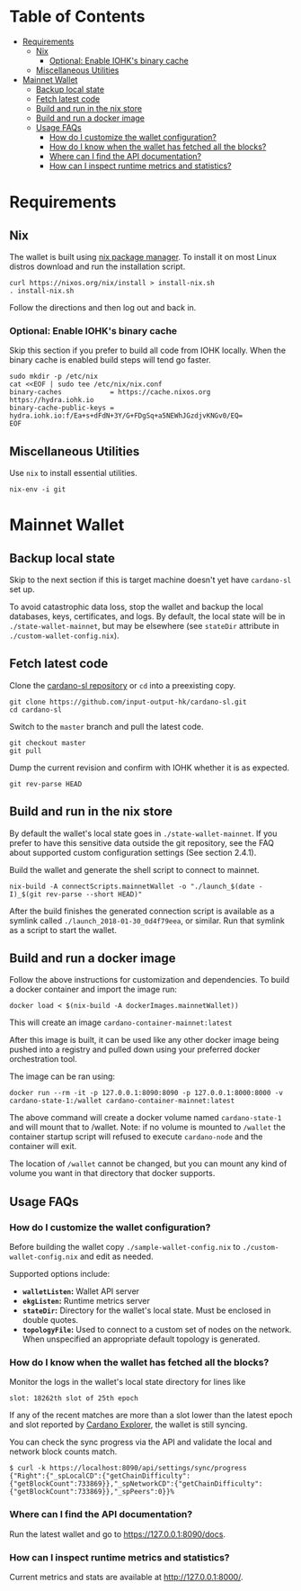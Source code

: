 Table of Contents
=================

   * [Requirements](#requirements)
      * [Nix](#nix)
         * [Optional: Enable IOHK's binary cache](#optional-enable-iohks-binary-cache)
      * [Miscellaneous Utilities](#miscellaneous-utilities)
   * [Mainnet Wallet](#mainnet-wallet)
      * [Backup local state](#backup-local-state)
      * [Fetch latest code](#fetch-latest-code)
      * [Build and run in the nix store](#build-and-run-in-the-nix-store)
      * [Build and run a docker image](#build-and-run-a-docker-image)
      * [Usage FAQs](#usage-faqs)
         * [How do I customize the wallet configuration?](#how-do-i-customize-the-wallet-configuration)
         * [How do I know when the wallet has fetched all the blocks?](#how-do-i-know-when-the-wallet-has-fetched-all-the-blocks)
         * [Where can I find the API documentation?](#where-can-i-find-the-api-documentation)
         * [How can I inspect runtime metrics and statistics?](#how-can-i-inspect-runtime-metrics-and-statistics)

# Requirements

## Nix

The wallet is built using [nix package manager](https://nixos.org/nix/). To install it on
most Linux distros download and run the installation script.

    curl https://nixos.org/nix/install > install-nix.sh
    . install-nix.sh

Follow the directions and then log out and back in.

### Optional: Enable IOHK's binary cache

Skip this section if you prefer to build all code from IOHK
locally. When the binary cache is enabled build steps will tend
go faster.

    sudo mkdir -p /etc/nix
    cat <<EOF | sudo tee /etc/nix/nix.conf
    binary-caches            = https://cache.nixos.org https://hydra.iohk.io
    binary-cache-public-keys = hydra.iohk.io:f/Ea+s+dFdN+3Y/G+FDgSq+a5NEWhJGzdjvKNGv0/EQ=
    EOF

## Miscellaneous Utilities

Use `nix` to install essential utilities.

    nix-env -i git

# Mainnet Wallet

## Backup local state

Skip to the next section if this is target machine doesn't yet have
`cardano-sl` set up.

To avoid catastrophic data loss, stop the wallet and backup the
local databases, keys, certificates, and logs. By default, the
local state will be in `./state-wallet-mainnet`, but may be
elsewhere (see `stateDir` attribute in `./custom-wallet-config.nix`).

## Fetch latest code

Clone the [cardano-sl repository](https://github.com/input-output-hk/cardano-sl) or `cd` into a preexisting copy.

    git clone https://github.com/input-output-hk/cardano-sl.git
    cd cardano-sl

Switch to the `master` branch and pull the latest code.

    git checkout master
    git pull

Dump the current revision and confirm with IOHK whether it is as
expected.

    git rev-parse HEAD

## Build and run in the nix store

By default the wallet's local state goes in
`./state-wallet-mainnet`. If you prefer to have this sensitive data
outside the git repository, see the FAQ about supported custom
configuration settings (See section 2.4.1).

Build the wallet and generate the shell script to connect to
mainnet.

    nix-build -A connectScripts.mainnetWallet -o "./launch_$(date -I)_$(git rev-parse --short HEAD)"

After the build finishes the generated connection script is
available as a symlink called `./launch_2018-01-30_0d4f79eea`, or
similar. Run that symlink as a script to start the wallet.

## Build and run a docker image

Follow the above instructions for customization and dependencies. To build a docker
container and import the image run:

    docker load < $(nix-build -A dockerImages.mainnetWallet))

This will create an image `cardano-container-mainnet:latest`

After this image is built, it can be used like any other docker image being pushed
into a registry and pulled down using your preferred docker orchestration tool.

The image can be ran using:

    docker run --rm -it -p 127.0.0.1:8090:8090 -p 127.0.0.1:8000:8000 -v cardano-state-1:/wallet cardano-container-mainnet:latest

The above command will create a docker volume named `cardano-state-1` and will mount
that to /wallet. Note: if no volume is mounted to `/wallet` the container startup
script will refused to execute `cardano-node` and the container will exit.

The location of `/wallet` cannot be changed, but you can mount any kind of volume
you want in that directory that docker supports.

## Usage FAQs

### How do I customize the wallet configuration?


Before building the wallet copy `./sample-wallet-config.nix` to
`./custom-wallet-config.nix` and edit as needed.

Supported options include:

-   **`walletListen`:** Wallet API server
-   **`ekgListen`:** Runtime metrics server
-   **`stateDir`:** Directory for the wallet's local state. Must be
    enclosed in double quotes.
-   **`topologyFile`:** Used to connect to a custom set of nodes on
    the network. When unspecified an appropriate
    default topology is generated.

### How do I know when the wallet has fetched all the blocks?

Monitor the logs in the wallet's local state directory for lines
like

    slot: 18262th slot of 25th epoch

If any of the recent matches are more than a slot lower than the
latest epoch and slot reported by [Cardano Explorer](https://cardanoexplorer.com/), the wallet is
still syncing.


You can check the sync progress via the API and validate the local and network
block counts match.

    $ curl -k https://localhost:8090/api/settings/sync/progress
    {"Right":{"_spLocalCD":{"getChainDifficulty":{"getBlockCount":733869}},"_spNetworkCD":{"getChainDifficulty":{"getBlockCount":733869}},"_spPeers":0}}%

### Where can I find the API documentation?

Run the latest wallet and go to <https://127.0.0.1:8090/docs>.

### How can I inspect runtime metrics and statistics?

Current metrics and stats are available at <http://127.0.0.1:8000/>.
